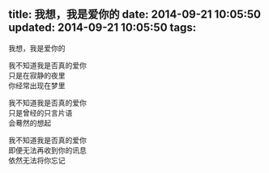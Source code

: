 title: 我想，我是爱你的
date: 2014-09-21 10:05:50
updated: 2014-09-21 10:05:50
tags:
---
我想，我是爱你的

我不知道我是否真的爱你  
只是在寂静的夜里  
你经常出现在梦里

我不知道我是否真的爱你  
只是曾经的只言片语  
会蓦然的想起

我不知道我是否真的爱你  
即便无法再收到你的讯息  
依然无法将你忘记
